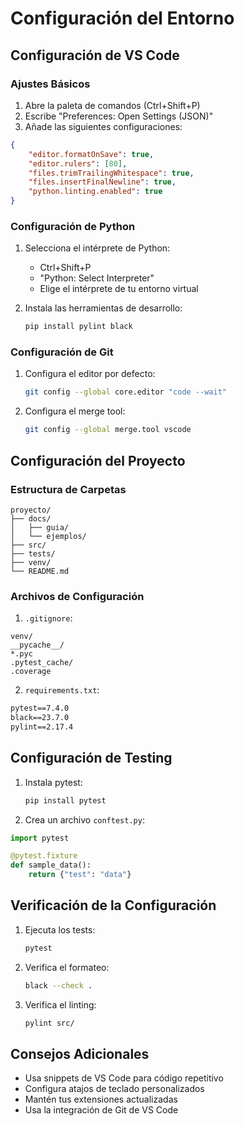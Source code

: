 # Configuración del Entorno

## Configuración de VS Code

### Ajustes Básicos

1. Abre la paleta de comandos (Ctrl+Shift+P)
2. Escribe "Preferences: Open Settings (JSON)"
3. Añade las siguientes configuraciones:

```json
{
    "editor.formatOnSave": true,
    "editor.rulers": [80],
    "files.trimTrailingWhitespace": true,
    "files.insertFinalNewline": true,
    "python.linting.enabled": true
}
```

### Configuración de Python

1. Selecciona el intérprete de Python:
   - Ctrl+Shift+P
   - "Python: Select Interpreter"
   - Elige el intérprete de tu entorno virtual

2. Instala las herramientas de desarrollo:
   ```bash
   pip install pylint black
   ```

### Configuración de Git

1. Configura el editor por defecto:
   ```bash
   git config --global core.editor "code --wait"
   ```

2. Configura el merge tool:
   ```bash
   git config --global merge.tool vscode
   ```

## Configuración del Proyecto

### Estructura de Carpetas

```
proyecto/
├── docs/
│   ├── guia/
│   └── ejemplos/
├── src/
├── tests/
├── venv/
└── README.md
```

### Archivos de Configuración

1. `.gitignore`:
```gitignore
venv/
__pycache__/
*.pyc
.pytest_cache/
.coverage
```

2. `requirements.txt`:
```txt
pytest==7.4.0
black==23.7.0
pylint==2.17.4
```

## Configuración de Testing

1. Instala pytest:
   ```bash
   pip install pytest
   ```

2. Crea un archivo `conftest.py`:
```python
import pytest

@pytest.fixture
def sample_data():
    return {"test": "data"}
```

## Verificación de la Configuración

1. Ejecuta los tests:
   ```bash
   pytest
   ```

2. Verifica el formateo:
   ```bash
   black --check .
   ```

3. Verifica el linting:
   ```bash
   pylint src/
   ```

## Consejos Adicionales

- Usa snippets de VS Code para código repetitivo
- Configura atajos de teclado personalizados
- Mantén tus extensiones actualizadas
- Usa la integración de Git de VS Code 
